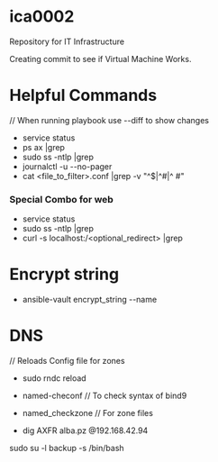 # ica0002
Repository for IT Infrastructure

Creating commit to see if Virtual Machine Works.


# Helpful Commands

// When running playbook use --diff to show changes

- service <service> status
- ps ax |grep <service>
- sudo ss -ntlp |grep <Id of service>
- journalctl -u <service> --no-pager
- cat <file_to_filter>.conf |grep -v  "^$\|^#\|^  #"

### Special Combo for web
- service <service> status
- sudo ss -ntlp |grep <Id of service>
- curl -s localhost:<port>/<optional_redirect> |grep <something>

# Encrypt string

- ansible-vault encrypt_string <string> --name <var name>

# DNS

// Reloads Config file for zones
- sudo rndc reload 
- named-checonf // To check syntax of bind9
- named_checkzone // For zone files

- dig AXFR alba.pz @192.168.42.94

sudo su -l backup -s /bin/bash



